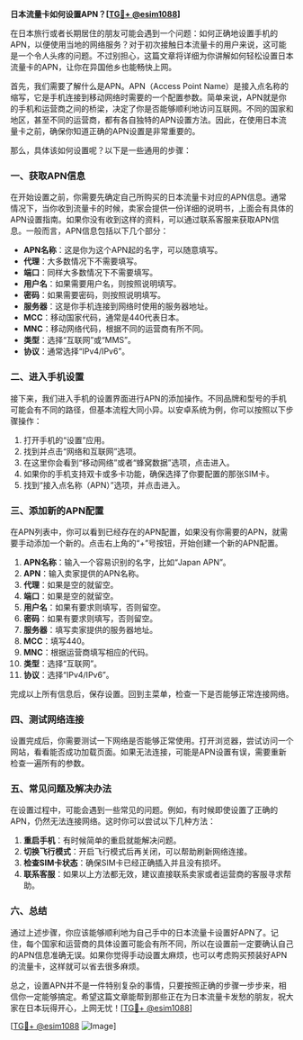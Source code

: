 **日本流量卡如何设置APN？[[TG💪+ @esim1088](https://t.me/s/esim1088)]**

在日本旅行或者长期居住的朋友可能会遇到一个问题：如何正确地设置手机的APN，以便使用当地的网络服务？对于初次接触日本流量卡的用户来说，这可能是一个令人头疼的问题。不过别担心，这篇文章将详细为你讲解如何轻松设置日本流量卡的APN，让你在异国他乡也能畅快上网。

首先，我们需要了解什么是APN。APN（Access Point Name）是接入点名称的缩写，它是手机连接到移动网络时需要的一个配置参数。简单来说，APN就是你的手机和运营商之间的桥梁，决定了你是否能够顺利地访问互联网。不同的国家和地区，甚至不同的运营商，都有各自独特的APN设置方法。因此，在使用日本流量卡之前，确保你知道正确的APN设置是非常重要的。

那么，具体该如何设置呢？以下是一些通用的步骤：

### 一、获取APN信息

在开始设置之前，你需要先确定自己所购买的日本流量卡对应的APN信息。通常情况下，当你收到流量卡的时候，卖家会提供一份详细的说明书，上面会有具体的APN设置指南。如果你没有收到这样的资料，可以通过联系客服来获取APN信息。一般而言，APN信息包括以下几个部分：

- **APN名称**：这是你为这个APN起的名字，可以随意填写。
- **代理**：大多数情况下不需要填写。
- **端口**：同样大多数情况下不需要填写。
- **用户名**：如果需要用户名，则按照说明填写。
- **密码**：如果需要密码，则按照说明填写。
- **服务器**：这是你手机连接到网络时使用的服务器地址。
- **MCC**：移动国家代码，通常是440代表日本。
- **MNC**：移动网络代码，根据不同的运营商有所不同。
- **类型**：选择“互联网”或“MMS”。
- **协议**：通常选择“IPv4/IPv6”。

### 二、进入手机设置

接下来，我们进入手机的设置界面进行APN的添加操作。不同品牌和型号的手机可能会有不同的路径，但基本流程大同小异。以安卓系统为例，你可以按照以下步骤操作：

1. 打开手机的“设置”应用。
2. 找到并点击“网络和互联网”选项。
3. 在这里你会看到“移动网络”或者“蜂窝数据”选项，点击进入。
4. 如果你的手机支持双卡或多卡功能，确保选择了你要配置的那张SIM卡。
5. 找到“接入点名称（APN）”选项，并点击进入。

### 三、添加新的APN配置

在APN列表中，你可以看到已经存在的APN配置，如果没有你需要的APN，就需要手动添加一个新的。点击右上角的“+”号按钮，开始创建一个新的APN配置。

1. **APN名称**：输入一个容易识别的名字，比如“Japan APN”。
2. **APN**：输入卖家提供的APN名称。
3. **代理**：如果是空的就留空。
4. **端口**：如果是空的就留空。
5. **用户名**：如果有要求则填写，否则留空。
6. **密码**：如果有要求则填写，否则留空。
7. **服务器**：填写卖家提供的服务器地址。
8. **MCC**：填写440。
9. **MNC**：根据运营商填写相应的代码。
10. **类型**：选择“互联网”。
11. **协议**：选择“IPv4/IPv6”。

完成以上所有信息后，保存设置。回到主菜单，检查一下是否能够正常连接网络。

### 四、测试网络连接

设置完成后，你需要测试一下网络是否能够正常使用。打开浏览器，尝试访问一个网站，看看能否成功加载页面。如果无法连接，可能是APN设置有误，需要重新检查一遍所有的参数。

### 五、常见问题及解决办法

在设置过程中，可能会遇到一些常见的问题。例如，有时候即使设置了正确的APN，仍然无法连接网络。这时你可以尝试以下几种方法：

1. **重启手机**：有时候简单的重启就能解决问题。
2. **切换飞行模式**：开启飞行模式后再关闭，可以帮助刷新网络连接。
3. **检查SIM卡状态**：确保SIM卡已经正确插入并且没有损坏。
4. **联系客服**：如果以上方法都无效，建议直接联系卖家或者运营商的客服寻求帮助。

### 六、总结

通过上述步骤，你应该能够顺利地为自己手中的日本流量卡设置好APN了。记住，每个国家和运营商的具体设置可能会有所不同，所以在设置前一定要确认自己的APN信息准确无误。如果你觉得手动设置太麻烦，也可以考虑购买预装好APN的流量卡，这样就可以省去很多麻烦。

总之，设置APN并不是一件特别复杂的事情，只要按照正确的步骤一步步来，相信你一定能够搞定。希望这篇文章能帮到那些正在为日本流量卡发愁的朋友，祝大家在日本玩得开心，上网无忧！[[TG💪+ @esim1088](https://t.me/s/esim1088)]

[[TG💪+ @esim1088](https://t.me/s/esim1088) ![Image](https://i.postimg.cc/4NQfJmqS/Snipaste-2025-05-13-00-14-12.png)]